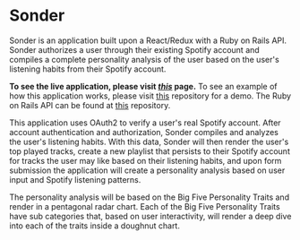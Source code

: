 # Sonder

Sonder is an application built upon a React/Redux with a Ruby on Rails API. Sonder authorizes a user through their existing Spotify account and compiles a complete personality analysis of the user based on the user's listening habits from their Spotify account.

**To see the live application, please visit _[this](https://sonder-app.herokuapp.com/)_ page.** To see an example of how this application works, please visit [this](https://github.com/laurkim/sonder-demo) repository for a demo. The Ruby on Rails API can be found at [this](https://github.com/laurkim/SonderBackEnd) repository. 

This application uses OAuth2 to verify a user's real Spotify account. After account authentication and authorization, Sonder compiles and analyzes the user's listening habits. With this data, Sonder will then render the user's top played tracks, create a new playlist that persists to their Spotify account for tracks the user may like based on their listening habits, and upon form submission the application will create a personality analysis based on user input and Spotify listening patterns.

The personality analysis will be based on the Big Five Personality Traits and render in a pentagonal radar chart. Each of the Big Five Personality Traits have sub categories that, based on user interactivity, will render a deep dive into each of the traits inside a doughnut chart.
